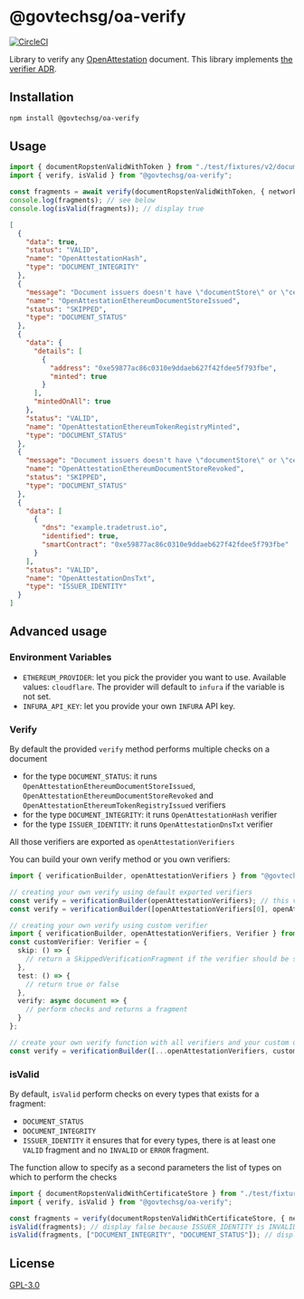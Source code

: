 # @govtechsg/oa-verify

[![CircleCI](https://circleci.com/gh/Open-Attestation/oa-verify.svg?style=svg)](https://circleci.com/gh/Open-Attestation/oa-verify)

Library to verify any [OpenAttestation](https://github.com/Open-Attestation/open-attestation) document. This library implements [the verifier ADR](https://github.com/Open-Attestation/adr/blob/master/verifier.md).

## Installation

```sh
npm install @govtechsg/oa-verify
```

## Usage

```typescript
import { documentRopstenValidWithToken } from "./test/fixtures/v2/documentRopstenValidWithToken";
import { verify, isValid } from "@govtechsg/oa-verify";

const fragments = await verify(documentRopstenValidWithToken, { network: "ropsten" });
console.log(fragments); // see below
console.log(isValid(fragments)); // display true
```

```json
[
  {
    "data": true,
    "status": "VALID",
    "name": "OpenAttestationHash",
    "type": "DOCUMENT_INTEGRITY"
  },
  {
    "message": "Document issuers doesn't have \"documentStore\" or \"certificateStore\" property or DOCUMENT_STORE method",
    "name": "OpenAttestationEthereumDocumentStoreIssued",
    "status": "SKIPPED",
    "type": "DOCUMENT_STATUS"
  },
  {
    "data": {
      "details": [
        {
          "address": "0xe59877ac86c0310e9ddaeb627f42fdee5f793fbe",
          "minted": true
        }
      ],
      "mintedOnAll": true
    },
    "status": "VALID",
    "name": "OpenAttestationEthereumTokenRegistryMinted",
    "type": "DOCUMENT_STATUS"
  },
  {
    "message": "Document issuers doesn't have \"documentStore\" or \"certificateStore\" property or DOCUMENT_STORE method",
    "name": "OpenAttestationEthereumDocumentStoreRevoked",
    "status": "SKIPPED",
    "type": "DOCUMENT_STATUS"
  },
  {
    "data": [
      {
        "dns": "example.tradetrust.io",
        "identified": true,
        "smartContract": "0xe59877ac86c0310e9ddaeb627f42fdee5f793fbe"
      }
    ],
    "status": "VALID",
    "name": "OpenAttestationDnsTxt",
    "type": "ISSUER_IDENTITY"
  }
]
```

## Advanced usage

### Environment Variables
- `ETHEREUM_PROVIDER`: let you pick the provider you want to use. Available values: `cloudflare`. The provider will default to `infura` if the variable is not set.
- `INFURA_API_KEY`: let you provide your own `INFURA` API key.

### Verify

By default the provided `verify` method performs multiple checks on a document

- for the type `DOCUMENT_STATUS`: it runs `OpenAttestationEthereumDocumentStoreIssued`, `OpenAttestationEthereumDocumentStoreRevoked` and `OpenAttestationEthereumTokenRegistryIssued` verifiers
- for the type `DOCUMENT_INTEGRITY`: it runs `OpenAttestationHash` verifier
- for the type `ISSUER_IDENTITY`: it runs `OpenAttestationDnsTxt` verifier

All those verifiers are exported as `openAttestationVerifiers`

You can build your own verify method or you own verifiers:

```typescript
import { verificationBuilder, openAttestationVerifiers } from "@govtechsg/oa-verify";

// creating your own verify using default exported verifiers
const verify = verificationBuilder(openAttestationVerifiers); // this verify is equivalent to the one exported by the library
const verify = verificationBuilder([openAttestationVerifiers[0], openAttestationVerifiers[1]]); // this verify only run 2 verifiers

// creating your own verify using custom verifier
import { verificationBuilder, openAttestationVerifiers, Verifier } from "@govtechsg/oa-verify";
const customVerifier: Verifier = {
  skip: () => {
    // return a SkippedVerificationFragment if the verifier should be skipped or throw an error if it should always run
  },
  test: () => {
    // return true or false
  },
  verify: async document => {
    // perform checks and returns a fragment
  }
};

// create your own verify function with all verifiers and your custom one
const verify = verificationBuilder([...openAttestationVerifiers, customVerifier]);
```

### isValid

By default, `isValid` perform checks on every types that exists for a fragment:

- `DOCUMENT_STATUS`
- `DOCUMENT_INTEGRITY`
- `ISSUER_IDENTITY`
  it ensures that for every types, there is at least one `VALID` fragment and no `INVALID` or `ERROR` fragment.

The function allow to specify as a second parameters the list of types on which to perform the checks

```typescript
import { documentRopstenValidWithCertificateStore } from "./test/fixtures/v2/documentRopstenValidWithCertificateStore";
import { verify, isValid } from "@govtechsg/oa-verify";

const fragments = verify(documentRopstenValidWithCertificateStore, { network: "ropsten" });
isValid(fragments); // display false because ISSUER_IDENTITY is INVALID
isValid(fragments, ["DOCUMENT_INTEGRITY", "DOCUMENT_STATUS"]); // display true because those types are VALID
```

## License

[GPL-3.0](https://www.gnu.org/licenses/gpl-3.0.html)
